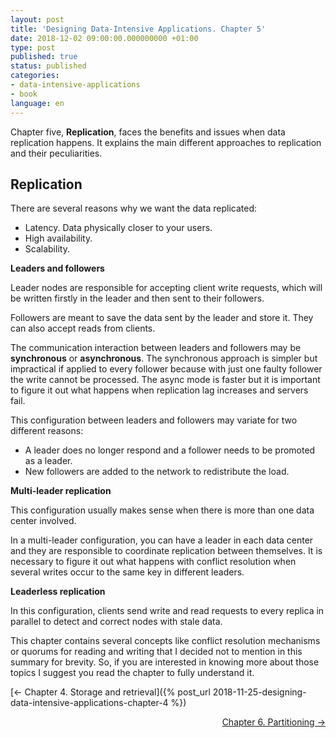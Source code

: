 ```yaml
---
layout: post
title: 'Designing Data-Intensive Applications. Chapter 5'
date: 2018-12-02 09:00:00.000000000 +01:00
type: post
published: true 
status: published
categories:
- data-intensive-applications
- book
language: en
---
```


Chapter five, **Replication**, faces the benefits and issues when data replication happens. It explains the main different approaches to replication and their peculiarities.

## Replication

There are several reasons why we want the data replicated:

* Latency. Data physically closer to your users.
* High availability.
* Scalability.

**Leaders and followers**

Leader nodes are responsible for accepting client write requests, which will be written firstly in the leader and then sent to their followers.

Followers are meant to save the data sent by the leader and store it. They can also accept reads from clients.

The communication interaction between leaders and followers may be **synchronous** or **asynchronous**. The synchronous approach is simpler but impractical if applied to every follower because with just one faulty follower the write cannot be processed. The async mode is faster but it is important to figure it out what happens when replication lag increases and servers fail.  

This configuration between leaders and followers may variate for two different reasons:
* A leader does no longer respond and a follower needs to be promoted as a leader.
* New followers are added to the network to redistribute the load.

**Multi-leader replication**

This configuration usually makes sense when there is more than one data center involved. 

In a multi-leader configuration, you can have a leader in each data center and they are responsible to coordinate replication between themselves.
It is necessary to figure it out what happens with conflict resolution when several writes occur to the same key in different leaders.

**Leaderless replication**

In this configuration, clients send write and read requests to every replica in parallel to detect and correct nodes with stale data.

This chapter contains several concepts like conflict resolution mechanisms or quorums for reading and writing that I decided not to mention in this summary for brevity. So, if you are interested in knowing more about those topics I suggest you read the chapter to fully understand it.

[<- Chapter 4. Storage and retrieval]({% post_url 2018-11-25-designing-data-intensive-applications-chapter-4 %})

<p style="text-align: right">
<a href="{% post_url 2019-01-19-designing-data-intensive-applications-chapter-6 %}">Chapter 6. Partitioning -></a>
</p>